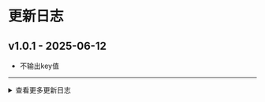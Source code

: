 # 更新日志

## v1.0.1 - 2025-06-12
* 不输出key值
---

<details onclose>
<summary>查看更多更新日志</summary>

## v1.0.1 - 2025-06-12
* onnx2trt发布
* 发布自动打包
---


</details>

